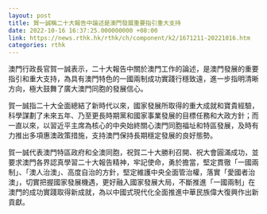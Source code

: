 ```yaml
---
layout: post
title: 賀一誠稱二十大報告中論述是澳門發展重要指引重大支持
date: 2022-10-16 16:37:25.000000000 +08:00
link: https://news.rthk.hk/rthk/ch/component/k2/1671211-20221016.htm
categories: rthk
---
```


澳門行政長官賀一誠表示，二十大報告中關於澳門工作的論述，是澳門發展的重要指引和重大支持，為具有澳門特色的一國兩制成功實踐行穩致遠，進一步指明清晰方向，極大鼓舞了廣大澳門同胞的發展信心。

賀一誠指二十大全面總結了新時代以來，國家發展所取得的重大成就和寶貴經驗，科學謀劃了未來五年、乃至更長時期黨和國家事業發展的目標任務和大政方針；而一直以來，以習近平主席為核心的中央始終關心澳門同胞福址和特區發展，及時有力推出多項惠澳政策措施，支持澳門保持長期穩定發展的良好態勢。

賀一誠代表澳門特區政府和全澳同胞，祝賀二十大勝利召開、祝大會圓滿成功，並要求澳門各界認真學習二十大報告精神，牢記使命，勇於擔當，堅定貫徹「一國兩制」、「澳人治澳」、高度自治的方針，堅定維護中央全面管治權，落實「愛國者治澳」，切實把握國家發展機遇，更好融入國家發展大局，不斷推進「一國兩制」在澳門的成功實踐取得新成就，為以中國式現代化全面推進中華民族偉大復興作出新貢獻。
